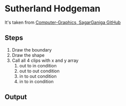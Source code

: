 # Sutherland Hodgeman

It's taken from [Computer-Graphics, SagarGaniga GitHub](https://github.com/SagarGaniga/computer-graphics)
## Steps
1. Draw the boundary
2. Draw the shape
3. Call all 4 clips with x and y array
	1. out to in condition
	2. out to out condition
	3. in to out condition
	4. in to in condition

## Output

